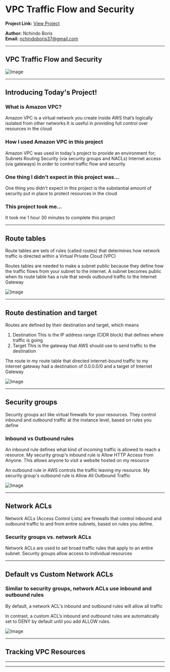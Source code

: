 # VPC Traffic Flow and Security

**Project Link:** [View Project](http://learn.nextwork.org/projects/aws-networks-security)

**Author:** Nchindo Boris  
**Email:** nchindoboris37@gmail.com

---

## VPC Traffic Flow and Security

![Image](http://learn.nextwork.org/soothed_rose_serene_peach/uploads/aws-networks-security_92b0b0b4)

---

## Introducing Today's Project!

### What is Amazon VPC?

Amazon VPC is a virtual network you create inside AWS that’s logically isolated from other networks.It is useful in providing full control over resources in the cloud


### How I used Amazon VPC in this project

 Amazon VPC was used in today's project to provide an environment for;
Subnets
Routing
Security (via security groups and NACLs)
Internet access (via gateways)
In order to control traffic flow and security

### One thing I didn't expect in this project was...

One thing you didn't expect in this project is the substantial amount of security put in place to protect resources in the cloud

### This project took me...

It took me 1 hour 30 minutes to complete this project

---

## Route tables

Route tables are sets of rules (called routes) that determines how network traffic is directed within a Virtual Private Cloud (VPC)

Routes tables are needed to make a subnet public because they define how the traffic flows from your subnet to the internet. 
A subnet becomes public when its route table has a rule that sends outbound traffic to the Internet Gateway 

![Image](http://learn.nextwork.org/soothed_rose_serene_peach/uploads/aws-networks-security_0a07b191)

---

## Route destination and target

Routes are defined by their destination and target, which means 
1. Destination
This is the IP address range (CIDR block) that defines where traffic is going
2. Target
This is the gateway that AWS should use to send traffic to the destination

The route in my route table that directed internet-bound traffic to my internet gateway had a destination of 0.0.0.0/0 and a target of Internet Gateway

![Image](http://learn.nextwork.org/soothed_rose_serene_peach/uploads/aws-networks-security_0a07b191)

---

## Security groups

Security groups act like virtual firewalls for your resources.
They control inbound and outbound traffic at the instance level, based on rules you define

### Inbound vs Outbound rules

An inbound rule defines what kind of incoming traffic is allowed to reach a resource.
My security group's inbound rule is Allow HTTP Access from Anyone. This allows anyone to visit a website hosted on my resource

An outbound rule in AWS controls the traffic leaving my resource.
My security group's outbound rule is Allow All Outbound Traffic

![Image](http://learn.nextwork.org/soothed_rose_serene_peach/uploads/aws-networks-security_92b0b0b4)

---

## Network ACLs

Network ACLs (Access Control Lists) are firewalls that control inbound and outbound traffic to and from entire subnets, based on rules you define.

### Security groups vs. network ACLs

Network ACLs are used to set broad traffic rules that apply to an entire subnet. 
Security groups allow access to individual resources

---

## Default vs Custom Network ACLs

### Similar to security groups, network ACLs use inbound and outbound rules

By default, a network ACL's inbound and outbound rules will  allow all traffic

In contrast, a custom ACL’s inbound and outbound rules are automatically set to DENY by default until you add ALLOW rules.

![Image](http://learn.nextwork.org/soothed_rose_serene_peach/uploads/aws-networks-security_4faeb056)

---

## Tracking VPC Resources

---

---
